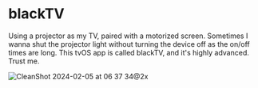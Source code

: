 # blackTV

Using a projector as my TV, paired with a motorized screen. Sometimes I wanna shut the projector light without turning the device off as the on/off times are long. This tvOS app is called blackTV, and it's highly advanced. Trust me.

![CleanShot 2024-02-05 at 06 37 34@2x](https://github.com/marcusziade/blackTV/assets/47460844/9f60ee71-f466-4636-aaf2-19d2de2e6369)
